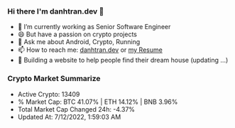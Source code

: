 ### Hi there I'm danhtran.dev 👋

- 🔭 I’m currently working as Senior Software Engineer
- 😄 But have a passion on crypto projects
- 💬 Ask me about Android, Crypto, Running 
- 📫 How to reach me: <a href="https://danhtran.dev" target="_blank">danhtran.dev</a> or <a href="Developer-Resume.pdf" target="_blank">my Resume</a>
- 🌱 Building a website to help people find their dream house (updating ...)

### Crypto Market Summarize
- Active Crypto: 13409
- % Market Cap: BTC 41.07% | ETH 14.12% | BNB 3.96%
- Total Market Cap Changed 24h: -4.37%
- Updated At: 7/12/2022, 1:59:03 AM
